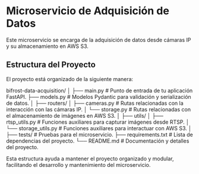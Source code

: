 # Microservicio de Adquisición de Datos
Este microservicio se encarga de la adquisición de datos desde cámaras IP y su almacenamiento en AWS S3.

## Estructura del Proyecto

El proyecto está organizado de la siguiente manera:

bifrost-data-acquisition/
│
├── main.py # Punto de entrada de tu aplicación FastAPI.
├── models.py # Modelos Pydantic para validación y serialización de datos.
│
├── routers/
│ ├── cameras.py # Rutas relacionadas con la interacción con las cámaras IP.
│ └── storage.py # Rutas relacionadas con el almacenamiento de imágenes en AWS S3.
│
├── utils/
│ ├── rtsp_utils.py # Funciones auxiliares para capturar imágenes desde RTSP.
│ └── storage_utils.py # Funciones auxiliares para interactuar con AWS S3.
│
├── tests/ # Pruebas para el microservicio.
├── requirements.txt # Lista de dependencias del proyecto.
└── README.md # Documentación y detalles del proyecto.

Esta estructura ayuda a mantener el proyecto organizado y modular, facilitando el desarrollo y mantenimiento del microservicio.

